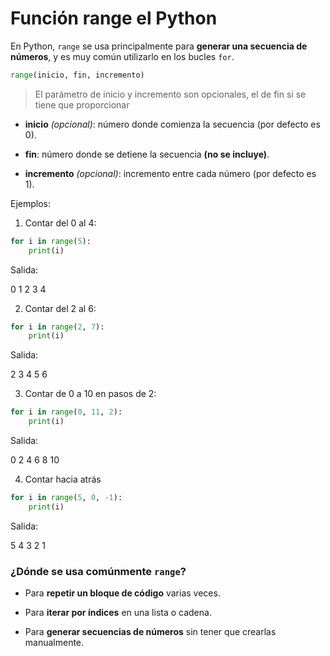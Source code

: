 
# Función range el Python

En Python, `range` se usa principalmente para **generar una secuencia de números**, y es muy común utilizarlo en los bucles `for`.

```python
range(inicio, fin, incremento)

```

>El parámetro de inicio y incremento son opcionales, el de fin si se tiene que proporcionar


- **inicio** _(opcional)_: número donde comienza la secuencia (por defecto es 0).
    
- **fin**: número donde se detiene la secuencia **(no se incluye)**.
    
- **incremento** _(opcional)_: incremento entre cada número (por defecto es 1).


Ejemplos:

1. Contar del 0 al 4:

```python
for i in range(5):
    print(i)
```

Salida: 

0
1
2
3
4

 2. Contar del 2 al 6:

```python
for i in range(2, 7):
    print(i)

```

Salida: 

2
3
4
5
6

3. Contar de 0 a 10 en pasos de 2:

```python
for i in range(0, 11, 2):
    print(i)
```

Salida:

0
2
4
6
8
10

4. Contar hacia atrás

```python
for i in range(5, 0, -1):
    print(i)
```

Salida:

5
4
3
2
1


### ¿Dónde se usa comúnmente `range`?

- Para **repetir un bloque de código** varias veces.
    
- Para **iterar por índices** en una lista o cadena.
    
- Para **generar secuencias de números** sin tener que crearlas manualmente.